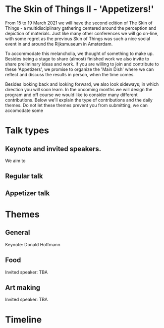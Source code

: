 # The Skin of Things II - 'Appetizers!'

From 15 to 19 March 2021 we will have the second edition of The Skin of Things - a multidisciplinary gathering centered around the perception and depiction of materials. Just like many other conferences we will go on-line, with some regret as the previous Skin of Things was such a nice social event in and around the Rijksmuseum in Amsterdam. 

To accommodate this melancholia, we thought of something to make up. Besides being a stage to share (almost) finished work we also invite to share preliminary ideas and work. If you are willing to join and contribute to these 'Appetizers', we promise to organize the 'Main Dish' where we can reflect and discuss the results in person, when the time comes. 

Besides looking back and looking forward, we also look sideways; in which direction you will soon learn. In the oncoming months we will design the program and off course we would like to consider many different contributions. Below we'll explain the type of contributions and the daily themes. Do not let these themes prevent you from submitting, we can accomodate some 



# Talk types
## Keynote and invited speakers. 
We aim to 

## Regular talk

## Appetizer talk




# Themes

## General
Keynote: Donald Hoffmann


## Food 
Invited speaker: TBA


## Art making
Invited speaker: TBA

## 




# Timeline